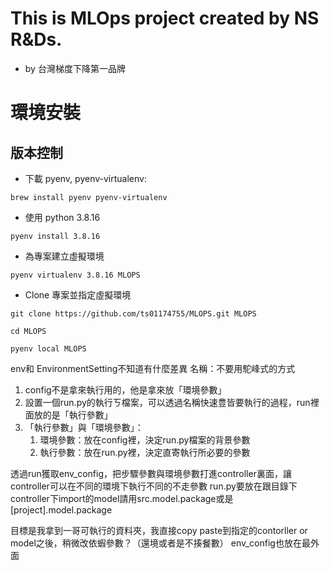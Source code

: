 # This is MLOps project created by NS R&Ds.
- by 台灣梯度下降第一品牌

# 環境安裝
## 版本控制
- 下載 pyenv, pyenv-virtualenv:

```brew install pyenv pyenv-virtualenv```

- 使用 python 3.8.16

```pyenv install 3.8.16```

- 為專案建立虛擬環境

```pyenv virtualenv 3.8.16 MLOPS```

- Clone 專案並指定虛擬環境

```git clone https://github.com/ts01174755/MLOPS.git MLOPS```

```cd MLOPS```
    
```pyenv local MLOPS```
    
    

env和 EnvironmentSetting不知道有什麼差異
名稱：不要用駝峰式的方式
1. config不是拿來執行用的，他是拿來放「環境參數」
2. 設置一個run.py的執行ㄎ檔案，可以透過名稱快速豊皆要執行的過程，run裡面放的是「執行參數」
3. 「執行參數」與「環境參數」：
   1. 環境參數：放在config裡，決定run.py檔案的背景參數 
   2. 執行參數：放在run.py裡，決定直寄執行所必要的參數

透過run獲取env_config，把步驟參數與環境參數打進controller裏面，讓controller可以在不同的環境下執行不同的不走參數
run.py要放在跟目錄下
controller下import的model請用src.model.package或是[project].model.package

目標是我拿到一哥可執行的資料夾，我直接copy paste到指定的contorller or model之後，稍微改依蝦參數？（還境或者是不揍餐數）
env_config也放在最外面